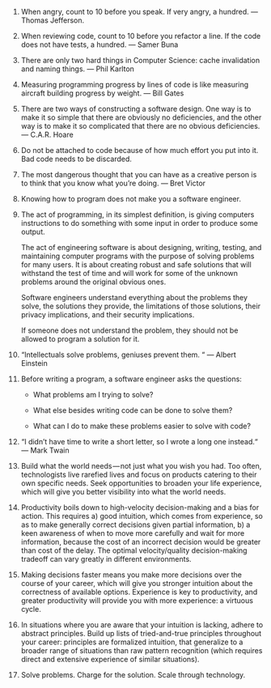 
1. When angry, count to 10 before you speak. If very angry, a hundred. — Thomas Jefferson.

2. When reviewing code, count to 10 before you refactor a line. If the code does not have tests, a hundred. — Samer Buna

3. There are only two hard things in Computer Science: cache invalidation and naming things. — Phil Karlton

4. Measuring programming progress by lines of code is like measuring aircraft building progress by weight. — Bill Gates

5. There are two ways of constructing a software design. One way is to make it so simple that there are obviously no deficiencies, and the other way is to make it so complicated that there are no obvious deficiencies. — C.A.R. Hoare

6. Do not be attached to code because of how much effort you put into it. Bad code needs to be discarded.

7. The most dangerous thought that you can have as a creative person is to think that you know what you’re doing. — Bret Victor

8. Knowing how to program does not make you a software engineer.

9. The act of programming, in its simplest definition, is giving computers instructions to do something with some input in order to produce some output.
   
    The act of engineering software is about designing, writing, testing, and maintaining computer programs with the purpose of solving problems for many users. It is about creating robust and safe solutions that will withstand the test of time and will work for some of the unknown problems around the original obvious ones.
    
    Software engineers understand everything about the problems they solve, the solutions they provide, the limitations of those solutions, their privacy implications, and their security implications.
   
    If someone does not understand the problem, they should not be allowed to program a solution for it.

11. “Intellectuals solve problems, geniuses prevent them. “ — Albert Einstein

12. Before writing a program, a software engineer asks the questions:
    
      * What problems am I trying to solve?
    
      * What else besides writing code can be done to solve them?
    
      * What can I do to make these problems easier to solve with code?
   
13. “I didn’t have time to write a short letter, so I wrote a long one instead.“ — Mark Twain

14. Build what the world needs — not just what you wish you had. Too often, technologists live rarefied lives and focus on products catering to their own specific needs. Seek opportunities to broaden your life experience, which will give you better visibility into what the world needs.

15. Productivity boils down to high-velocity decision-making and a bias for action. This requires a) good intuition, which comes from experience, so as to make generally correct decisions given partial information, b) a keen awareness of when to move more carefully and wait for more information, because the cost of an incorrect decision would be greater than cost of the delay. The optimal velocity/quality decision-making tradeoff can vary greatly in different environments.

16. Making decisions faster means you make more decisions over the course of your career, which will give you stronger intuition about the correctness of available options. Experience is key to productivity, and greater productivity will provide you with more experience: a virtuous cycle.


17. In situations where you are aware that your intuition is lacking, adhere to abstract principles. Build up lists of tried-and-true principles throughout your career: principles are formalized intuition, that generalize to a broader range of situations than raw pattern recognition (which requires direct and extensive experience of similar situations).

18. Solve problems. Charge for the solution. Scale through technology.
